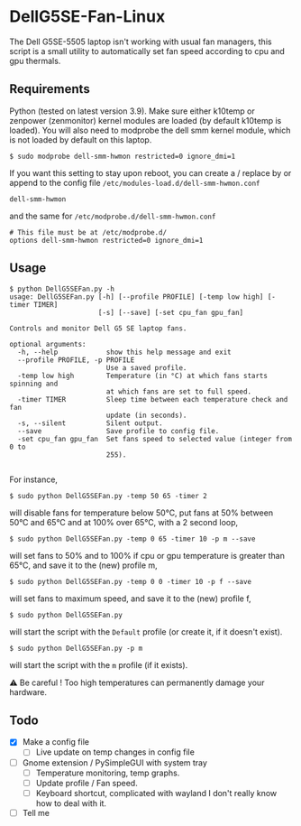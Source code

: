 # DellG5SE-Fan-Linux
The Dell G5SE-5505 laptop isn't working with usual fan managers, this script is a small utility to automatically set fan speed according to cpu and gpu thermals.
## Requirements
Python (tested on latest version 3.9). Make sure either k10temp or zenpower (zenmonitor) kernel modules are loaded (by default k10temp is loaded). 
You will also need to modprobe the dell smm kernel module, which is not loaded by default on this laptop.
```shell
$ sudo modprobe dell-smm-hwmon restricted=0 ignore_dmi=1
```
If you want this setting to stay upon reboot, you can create a / replace by or append to the config file  `/etc/modules-load.d/dell-smm-hwmon.conf` 
```shell
dell-smm-hwmon
```
and the same for `/etc/modprobe.d/dell-smm-hwmon.conf` 
```shell
# This file must be at /etc/modprobe.d/
options dell-smm-hwmon restricted=0 ignore_dmi=1
```
## Usage
```shell
$ python DellG5SEFan.py -h 
usage: DellG5SEFan.py [-h] [--profile PROFILE] [-temp low high] [-timer TIMER]
                      [-s] [--save] [-set cpu_fan gpu_fan]

Controls and monitor Dell G5 SE laptop fans.

optional arguments:
  -h, --help            show this help message and exit
  --profile PROFILE, -p PROFILE
                        Use a saved profile.
  -temp low high        Temperature (in °C) at which fans starts spinning and
                        at which fans are set to full speed.
  -timer TIMER          Sleep time between each temperature check and fan
                        update (in seconds).
  -s, --silent          Silent output.
  --save                Save profile to config file.
  -set cpu_fan gpu_fan  Set fans speed to selected value (integer from 0 to
                        255).


```
For instance, 
```shell
$ sudo python DellG5SEFan.py -temp 50 65 -timer 2
```
will disable fans for temperature below 50°C, put fans at 50% between 50°C and 65°C and at 100% over 65°C, with a 2 second loop,

```shell
$ sudo python DellG5SEFan.py -temp 0 65 -timer 10 -p m --save
```
will set fans to 50% and to 100% if cpu or gpu temperature is greater than 65°C, and save it to the (new) profile m,

```shell
$ sudo python DellG5SEFan.py -temp 0 0 -timer 10 -p f --save
```
will set fans to maximum speed, and save it to the (new) profile f,
```shell
$ sudo python DellG5SEFan.py
```
will start the script with the `Default` profile (or create it, if it doesn't exist).
```shell
$ sudo python DellG5SEFan.py -p m
```
will start the script with the `m` profile (if it exists).

:warning: Be careful ! Too high temperatures can permanently damage your hardware.

## Todo
- [x] Make a config file
  - [ ] Live update on temp changes in config file
- [ ] Gnome extension / PySimpleGUI with system tray 
  - [ ] Temperature monitoring, temp graphs.
  - [ ] Update profile / Fan speed.
  - [ ] Keyboard shortcut, complicated with wayland I don't really know how to deal with it.
- [ ] Tell me 
